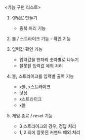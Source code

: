 <기능 구현 리스트>

1. 랜덤값 만들기
    - 중복 처리 기능


2. 볼 / 스트라이크 기능 - 확인 기능


3. 입력값 확인 기능
    - 입력값을 한자리 숫자별로 나누기
    - 잘못된 입력값 예외 처리


4. 볼, 스트라이크를 입력별 출력 기능
    - x볼, x스트라이크
    - 낫싱
    - x스트라이크
    - x볼


5. 게임 종료 / reset 기능
    - 3 스트라이크의 경우, 정답 처리
    - 1, 2 외에 잘못된 커맨드 예외 처리